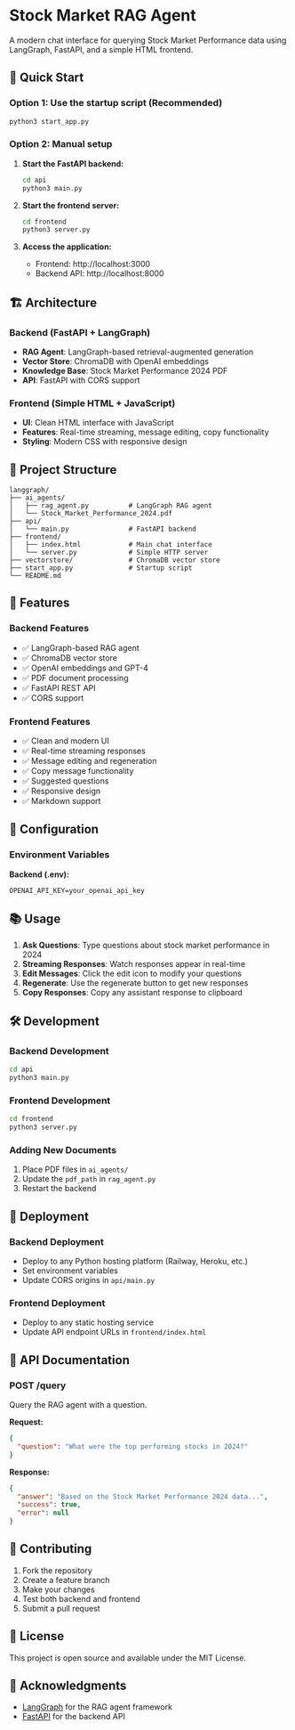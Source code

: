 # Stock Market RAG Agent

A modern chat interface for querying Stock Market Performance data using LangGraph, FastAPI, and a simple HTML frontend.

## 🚀 Quick Start

### Option 1: Use the startup script (Recommended)
```bash
python3 start_app.py
```

### Option 2: Manual setup

1. **Start the FastAPI backend:**
   ```bash
   cd api
   python3 main.py
   ```

2. **Start the frontend server:**
   ```bash
   cd frontend
   python3 server.py
   ```

3. **Access the application:**
   - Frontend: http://localhost:3000
   - Backend API: http://localhost:8000

## 🏗️ Architecture

### Backend (FastAPI + LangGraph)
- **RAG Agent**: LangGraph-based retrieval-augmented generation
- **Vector Store**: ChromaDB with OpenAI embeddings
- **Knowledge Base**: Stock Market Performance 2024 PDF
- **API**: FastAPI with CORS support

### Frontend (Simple HTML + JavaScript)
- **UI**: Clean HTML interface with JavaScript
- **Features**: Real-time streaming, message editing, copy functionality
- **Styling**: Modern CSS with responsive design

## 📁 Project Structure

```
langgraph/
├── ai_agents/
│   ├── rag_agent.py          # LangGraph RAG agent
│   └── Stock_Market_Performance_2024.pdf
├── api/
│   └── main.py               # FastAPI backend
├── frontend/
│   ├── index.html            # Main chat interface
│   └── server.py             # Simple HTTP server
├── vectorstore/              # ChromaDB vector store
├── start_app.py              # Startup script
└── README.md
```

## 🎯 Features

### Backend Features
- ✅ LangGraph-based RAG agent
- ✅ ChromaDB vector store
- ✅ OpenAI embeddings and GPT-4
- ✅ PDF document processing
- ✅ FastAPI REST API
- ✅ CORS support

### Frontend Features
- ✅ Clean and modern UI
- ✅ Real-time streaming responses
- ✅ Message editing and regeneration
- ✅ Copy message functionality
- ✅ Suggested questions
- ✅ Responsive design
- ✅ Markdown support

## 🔧 Configuration

### Environment Variables

**Backend (.env):**
```
OPENAI_API_KEY=your_openai_api_key
```

## 📚 Usage

1. **Ask Questions**: Type questions about stock market performance in 2024
2. **Streaming Responses**: Watch responses appear in real-time
3. **Edit Messages**: Click the edit icon to modify your questions
4. **Regenerate**: Use the regenerate button to get new responses
5. **Copy Responses**: Copy any assistant response to clipboard

## 🛠️ Development

### Backend Development
```bash
cd api
python3 main.py
```

### Frontend Development
```bash
cd frontend
python3 server.py
```

### Adding New Documents
1. Place PDF files in `ai_agents/`
2. Update the `pdf_path` in `rag_agent.py`
3. Restart the backend

## 🚀 Deployment

### Backend Deployment
- Deploy to any Python hosting platform (Railway, Heroku, etc.)
- Set environment variables
- Update CORS origins in `api/main.py`

### Frontend Deployment
- Deploy to any static hosting service
- Update API endpoint URLs in `frontend/index.html`

## 📖 API Documentation

### POST /query
Query the RAG agent with a question.

**Request:**
```json
{
  "question": "What were the top performing stocks in 2024?"
}
```

**Response:**
```json
{
  "answer": "Based on the Stock Market Performance 2024 data...",
  "success": true,
  "error": null
}
```

## 🤝 Contributing

1. Fork the repository
2. Create a feature branch
3. Make your changes
4. Test both backend and frontend
5. Submit a pull request

## 📄 License

This project is open source and available under the MIT License.

## 🙏 Acknowledgments

- [LangGraph](https://github.com/langchain-ai/langgraph) for the RAG agent framework
- [FastAPI](https://fastapi.tiangolo.com/) for the backend API 